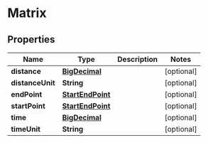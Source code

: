 
# Matrix

## Properties
Name | Type | Description | Notes
------------ | ------------- | ------------- | -------------
**distance** | [**BigDecimal**](BigDecimal.md) |  |  [optional]
**distanceUnit** | **String** |  |  [optional]
**endPoint** | [**StartEndPoint**](StartEndPoint.md) |  |  [optional]
**startPoint** | [**StartEndPoint**](StartEndPoint.md) |  |  [optional]
**time** | [**BigDecimal**](BigDecimal.md) |  |  [optional]
**timeUnit** | **String** |  |  [optional]



